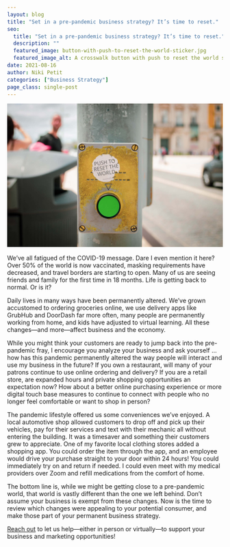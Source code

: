 ```yaml
---
layout: blog
title: "Set in a pre-pandemic business strategy? It’s time to reset."
seo:
  title: "Set in a pre-pandemic business strategy? It’s time to reset."
  description: ""
  featured_image: button-with-push-to-reset-the-world-sticker.jpg
  featured_image_alt: A crosswalk button with push to reset the world sticker on it 
date: 2021-08-16
author: Niki Petit
categories: ["Business Strategy"]
page_class: single-post
---
```


![A crosswalk button with push to reset the world sticker on it](button-with-push-to-reset-the-world-sticker.jpg)

We’ve all fatigued of the COVID-19 message. Dare I even mention it here? Over 50% of the world is now vaccinated, masking requirements have decreased, and travel borders are starting to open. Many of us are seeing friends and family for the first time in 18 months. Life is getting back to normal. Or is it?

Daily lives in many ways have been permanently altered. We’ve grown accustomed to ordering groceries online, we use delivery apps like GrubHub and DoorDash far more often, many people are permanently working from home, and kids have adjusted to virtual learning. All these changes—and more—affect business and the economy.

While you might think your customers are ready to jump back into the pre-pandemic fray, I encourage you analyze your business and ask yourself … how has this pandemic permanently altered the way people will interact and use my business in the future? If you own a restaurant, will many of your patrons continue to use online ordering and delivery? If you are a retail store, are expanded hours and private shopping opportunities an expectation now? How about a better online purchasing experience or more digital touch base measures to continue to connect with people who no longer feel comfortable or want to shop in person?

The pandemic lifestyle offered us some conveniences we’ve enjoyed. A local automotive shop allowed customers to drop off and pick up their vehicles, pay for their services and text with their mechanic all without entering the building. It was a timesaver and something their customers grew to appreciate. One of my favorite local clothing stores added a shopping app.  You could order the item through the app, and an employee would drive your purchase straight to your door within 24 hours! You could immediately try on and return if needed. I could even meet with my medical providers over Zoom and refill medications from the comfort of home.

The bottom line is, while we might be getting close to a pre-pandemic world, that world is vastly different than the one we left behind. Don’t assume your business is exempt from these changes. Now is the time to review which changes were appealing to your potential consumer, and make those part of your permanent business strategy.

[Reach out](/contact/) to let us help—either in person or virtually—to support your business and marketing opportunities!
